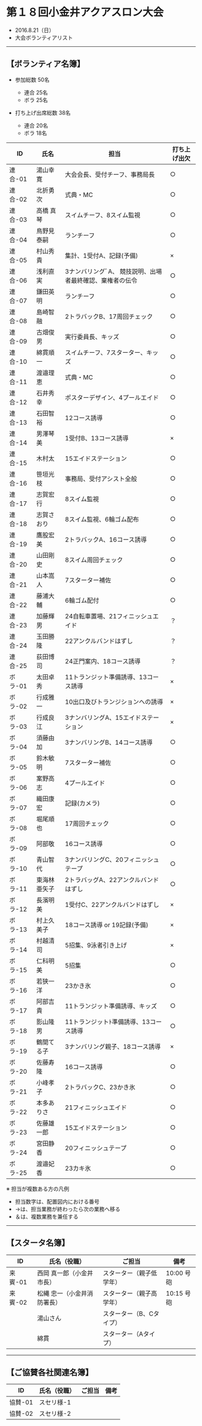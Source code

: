 # 第１８回小金井アクアスロン大会  
 * 2016.8.21（日）
 * 大会ボランティアリスト

---
## 【ボランティア名簿】  
   * 参加総数 50名  
     + 連合 25名  
     + ボラ 25名  

   * 打ち上げ出席総数 38名  
     + 連合 20名  
     + ボラ 18名  

|ID|氏名|担当|打ち上げ出欠|
|---|---|---|---|
|連合-01|湯山幸寛|大会会長、受付チーフ、事務局長|○|
|連合-02|北折勇次|式典・MC|○|
|連合-03|高橋 真琴|スイムチーフ、8スイム監視|○|
|連合-04|鳥野見 泰嗣|ランチーフ|○|
|連合-05|村山秀貴|集計、1受付A、記録(予備)|×|
|連合-06|浅利直実|3ナンバリングﾞA、 競技説明、出場者最終確認、棄権者の伝令|○|
|連合-07|鎌田英明|ランチーフ|○|
|連合-08|島崎智融|2トラバックB、17周回チェック|○|
|連合-09|古畑俊男|実行委員長、キッズ|○|
|連合-10|綿貫順一|スイムチーフ、7スターター、キッズ|○|
|連合-11|渡邉理恵|式典・MC|○|
|連合-12|石井秀幸|ポスターデザイン、4プールエイド|○|
|連合-13|石田智裕|12コース誘導|○|
|連合-14|男澤琴美|1受付B、13コース誘導|×|
|連合-15|木村太|15エイドステーション|○|
|連合-16|笹垣光枝|事務局、受付アシスト全般|○|
|連合-17|志賀宏行|8スイム監視|○|
|連合-18|志賀さおり|8スイム監視、6輪ゴム配布|○|
|連合-19|鷹股宏美|2トラバックA、16コース誘導|○|
|連合-20|山田剛史|8スイム周回チェック|○|
|連合-21|山本嵩人|7スターター補佐|○|
|連合-22|藤浦大輔|6輪ゴム配付|○|
|連合-23|加藤輝男|24自転車置場、21フィニッシュエイド|？|
|連合-24|玉田勝隆|22アンクルバンドはずし|？|
|連合-25|荻田博司|24正門案内、18コース誘導|？|
|ボラ-01|太田卓秀|11トランジット準備誘導、13コース誘導|×|
|ボラ-02|行成雅一|10出口及びトランジションへの誘導|×|
|ボラ-03|行成良江|3ナンバリングA、15エイドステーション|×|
|ボラ-04|須藤由加|3ナンバリングB、14コース誘導|○|
|ボラ-05|鈴木敏明|7スターター補佐|○|
|ボラ-06|案野高志|4プールエイド|○|
|ボラ-07|織田康宏|記録(カメラ)|○|
|ボラ-08|堀尾順也|17周回チェック|○|
|ボラ-09|阿部敬|16コース誘導|○|
|ボラ-10|青山智代|3ナンバリングC、20フィニッシュテープ|○|
|ボラ-11|東海林亜矢子|2トラバッグA、22アンクルバンドはずし|○|
|ボラ-12|長濱明美|1受付C、22アンクルバンドはずし|×|
|ボラ-13|村上久美子|18コース誘導 or 19記録(予備)|×|
|ボラ-14|村越清司|5招集、9泳者引き上げ|×|
|ボラ-15|仁科明美|5招集|○|
|ボラ-16|若狭一洋|23かき氷|○|
|ボラ-17|阿部吉貴|11トランジット準備誘導、キッズ|○|
|ボラ-18|影山隆男|11トランジットﾄ準備誘導、13コース誘導|○|
|ボラ-19|鶴間てる子|3ナンバリング親子、18コース誘導|×|
|ボラ-20|佐藤寿隆|16コース誘導|○|
|ボラ-21|小峰孝子|2トラバックC、23かき氷|○|
|ボラ-22|本多ありさ|21フィニッシュエイド|○|
|ボラ-23|佐藤雄一郎|15エイドステーション|○|
|ボラ-24|宮田静香|20フィニッシュテープ|○|
|ボラ-25|渡邉妃香|23カキ氷|○|


※ 担当が複数ある方の凡例   
  * 担当数字は、配置図内における番号  
  * →は、担当業務が終わったら次の業務へ移る  
  * ＆は、複数業務を兼任する  

---
## 【スタータ名簿】  

|ID|氏名（役職）|ご担当|備考|
|---|---|---|---|
|来賓-01|西岡 真一郎（小金井市長）|スターター（親子低学年）|10:00 号砲|
|来賓-02|松縄 忠一（小金井消防署長）|スターター（親子高学年）|10:15 号砲|
||湯山さん|スターター（B、Cタイプ）||
||綿貫|スターター（Aタイプ）||


---
## 【ご協賛各社関連名簿】  

|ID|氏名（役職）|ご担当|備考|
|---|---|---|---|
|協賛-01|スセリ様-1|||
|協賛-02|スセリ様-2|||

